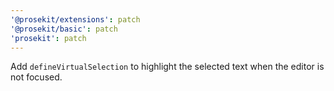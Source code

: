 ```yaml
---
'@prosekit/extensions': patch
'@prosekit/basic': patch
'prosekit': patch
---
```


Add `defineVirtualSelection` to highlight the selected text when the editor is not focused.
